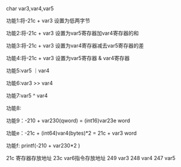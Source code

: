 char var3,var4,var5

功能1:将-21c + var3 设置为低两字节

功能2:将-21c + var3 设置为var5寄存器加var4寄存器的和

功能3:将-21c + var3 设置为var4寄存器减去var5寄存器的差

功能4:将-21c + var3 设置为var5寄存器 & var4寄存器

功能5:var5 ｜var4

功能6:var3 >> var4

功能7:var5 ^ var4

功能8:

功能9：-210 + var230(qword) = (int16)var23e word

功能e：-21c + (int64)var4(bytes)*2 = 21c + var3   word

功能f: printf(-210 + var230*2 )



21c 寄存器存放地址	23c var6指令存放地址    249 var3	248 var4	247 var5



